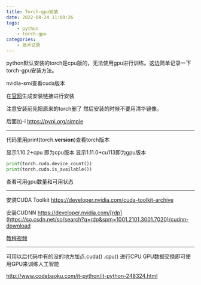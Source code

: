 ```yaml
---
title: Torch-gpu安装
date: 2022-08-24 11:09:26
tags:
    - python
    - torch-gpu
categories:
    - 技术记录
---
```


python默认安装的torch是cpu版的，无法使用gpu进行训练。这边简单记录一下torch-gpu安装方法。

<!-- more -->

nvidia-smi查看cuda版本

在[官网](https://pytorch.org/get-started/locally/#no-cuda-1)生成安装链接进行安装

注意安装前先把原来的torch删了 然后安装的时候不要用清华镜像。

后面加-i https://pypi.org/simple

---

代码里用print(torch.__version__)查看torch版本

显示1.10.2+cpu 即为cpu版本 显示1.11.0+cu113即为gpu版本

```python
print(torch.cuda.device_count()) 
print(torch.cuda.is_available())
```

查看可用gpu数量和可用状态

---

安装CUDA Toolkit https://developer.nvidia.com/cuda-toolkit-archive 

安装CUDNN https://developer.nvidia.com/[rdp](https://so.csdn.net/so/search?q=rdp&spm=1001.2101.3001.7020)/cudnn-download

[教程视频](https://www.bilibili.com/video/BV1Rz411e7eJ?spm_id_from=333.999.0.0&vd_source=f6a9c6152995529b9a7e52ad6f79a2d6)

---

可用以后代码中有的没的地方加点.cuda() .cpu() 进行CPU GPU数据交换即可使用GPU来训练人工智能

http://www.codebaoku.com/it-python/it-python-248324.html